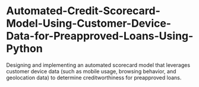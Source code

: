 # Automated-Credit-Scorecard-Model-Using-Customer-Device-Data-for-Preapproved-Loans-Using-Python
Designing and implementing an automated scorecard model that leverages customer device data (such as mobile usage, browsing behavior, and geolocation data) to determine creditworthiness for preapproved loans.
